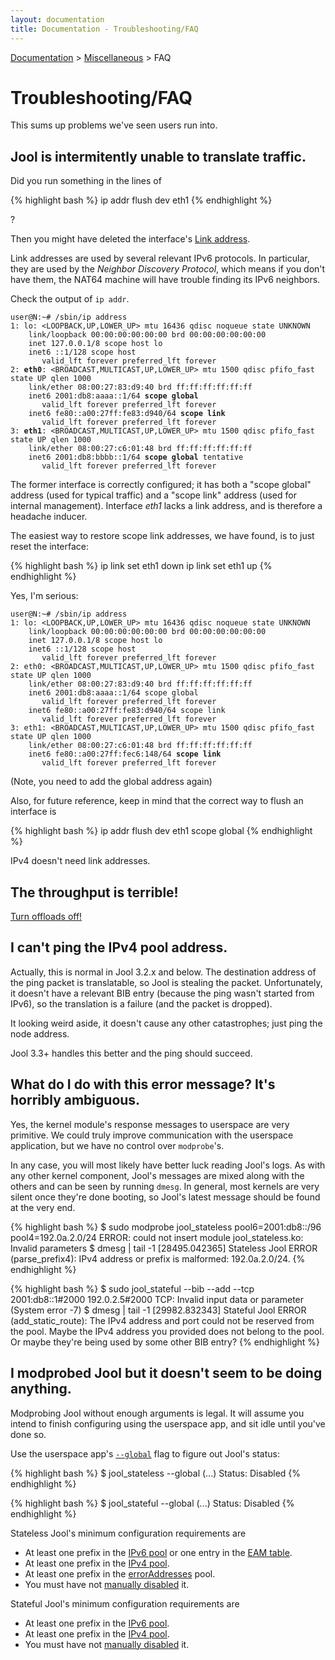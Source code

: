 ```yaml
---
layout: documentation
title: Documentation - Troubleshooting/FAQ
---
```


[Documentation](doc-index.html) > [Miscellaneous](doc-index.html#miscellaneous) > FAQ

# Troubleshooting/FAQ

This sums up problems we've seen users run into.

## Jool is intermitently unable to translate traffic.

Did you run something in the lines of

{% highlight bash %}
ip addr flush dev eth1
{% endhighlight %}

?

Then you might have deleted the interface's <a href="http://en.wikipedia.org/wiki/Link-local_address" target="_blank">Link address</a>.

Link addresses are used by several relevant IPv6 protocols. In particular, they are used by the *Neighbor Discovery Protocol*, which means if you don't have them, the NAT64 machine will have trouble finding its IPv6 neighbors.

Check the output of `ip addr`. 

<div class="highlight"><pre><code class="bash">user@N:~# /sbin/ip address
1: lo: &lt;LOOPBACK,UP,LOWER_UP&gt; mtu 16436 qdisc noqueue state UNKNOWN 
    link/loopback 00:00:00:00:00:00 brd 00:00:00:00:00:00
    inet 127.0.0.1/8 scope host lo
    inet6 ::1/128 scope host 
       valid_lft forever preferred_lft forever
2: <strong>eth0</strong>: &lt;BROADCAST,MULTICAST,UP,LOWER_UP&gt; mtu 1500 qdisc pfifo_fast state UP qlen 1000
    link/ether 08:00:27:83:d9:40 brd ff:ff:ff:ff:ff:ff
    inet6 2001:db8:aaaa::1/64 <strong>scope global</strong> 
       valid_lft forever preferred_lft forever
    inet6 fe80::a00:27ff:fe83:d940/64 <strong>scope link</strong> 
       valid_lft forever preferred_lft forever
3: <strong>eth1</strong>: &lt;BROADCAST,MULTICAST,UP,LOWER_UP&gt; mtu 1500 qdisc pfifo_fast state UP qlen 1000
    link/ether 08:00:27:c6:01:48 brd ff:ff:ff:ff:ff:ff
    inet6 2001:db8:bbbb::1/64 <strong>scope global</strong> tentative 
       valid_lft forever preferred_lft forever
</code></pre></div>

The former interface is correctly configured; it has both a "scope global" address (used for typical traffic) and a "scope link" address (used for internal management). Interface _eth1_ lacks a link address, and is therefore a headache inducer.

The easiest way to restore scope link addresses, we have found, is to just reset the interface:

{% highlight bash %}
ip link set eth1 down
ip link set eth1 up
{% endhighlight %}

Yes, I'm serious:

<div class="highlight"><pre><code class="bash">user@N:~# /sbin/ip address
1: lo: &lt;LOOPBACK,UP,LOWER_UP&gt; mtu 16436 qdisc noqueue state UNKNOWN 
    link/loopback 00:00:00:00:00:00 brd 00:00:00:00:00:00
    inet 127.0.0.1/8 scope host lo
    inet6 ::1/128 scope host 
       valid_lft forever preferred_lft forever
2: eth0: &lt;BROADCAST,MULTICAST,UP,LOWER_UP&gt; mtu 1500 qdisc pfifo_fast state UP qlen 1000
    link/ether 08:00:27:83:d9:40 brd ff:ff:ff:ff:ff:ff
    inet6 2001:db8:aaaa::1/64 scope global 
       valid_lft forever preferred_lft forever
    inet6 fe80::a00:27ff:fe83:d940/64 scope link 
       valid_lft forever preferred_lft forever
3: eth1: &lt;BROADCAST,MULTICAST,UP,LOWER_UP> mtu 1500 qdisc pfifo_fast state UP qlen 1000
    link/ether 08:00:27:c6:01:48 brd ff:ff:ff:ff:ff:ff
    inet6 fe80::a00:27ff:fec6:148/64 <strong>scope link</strong> 
       valid_lft forever preferred_lft forever
</code></pre></div>

(Note, you need to add the global address again)

Also, for future reference, keep in mind that the correct way to flush an interface is

{% highlight bash %}
ip addr flush dev eth1 scope global
{% endhighlight %}

IPv4 doesn't need link addresses.

## The throughput is terrible!

[Turn offloads off!](misc-offloading.html)

## I can't ping the IPv4 pool address.

Actually, this is normal in Jool 3.2.x and below. The destination address of the ping packet is translatable, so Jool is stealing the packet. Unfortunately, it doesn't have a relevant BIB entry (because the ping wasn't started from IPv6), so the translation is a failure (and the packet is dropped).

It looking weird aside, it doesn't cause any other catastrophes; just ping the node address.

Jool 3.3+ handles this better and the ping should succeed.

## What do I do with this error message? It's horribly ambiguous.

Yes, the kernel module's response messages to userspace are very primitive. We could truly improve communication with the userspace application, but we have no control over `modprobe`'s.

In any case, you will most likely have better luck reading Jool's logs. As with any other kernel component, Jool's messages are mixed along with the others and can be seen by running `dmesg`. In general, most kernels are very silent once they're done booting, so Jool's latest message should be found at the very end.

{% highlight bash %}
$ sudo modprobe jool_stateless pool6=2001:db8::/96 pool4=192.0a.2.0/24
ERROR: could not insert module jool_stateless.ko: Invalid parameters
$ dmesg | tail -1
[28495.042365] Stateless Jool ERROR (parse_prefix4): IPv4 address or prefix is malformed:
192.0a.2.0/24.
{% endhighlight %}

{% highlight bash %}
$ sudo jool_stateful --bib --add --tcp 2001:db8::1#2000 192.0.2.5#2000
TCP:
Invalid input data or parameter (System error -7)
$ dmesg | tail -1
[29982.832343] Stateful Jool ERROR (add_static_route): The IPv4 address and port could not be
reserved from the pool. Maybe the IPv4 address you provided does not belong to the pool.
Or maybe they're being used by some other BIB entry?
{% endhighlight %}


## I modprobed Jool but it doesn't seem to be doing anything.

Modprobing Jool without enough arguments is legal. It will assume you intend to finish configuring using the userspace app, and sit idle until you've done so.

Use the userspace app's [`--global`](usr-flags-global.html#description) flag to figure out Jool's status:

{% highlight bash %}
$ jool_stateless --global
(...)
Status: Disabled
{% endhighlight %}

{% highlight bash %}
$ jool_stateful --global
(...)
Status: Disabled
{% endhighlight %}

Stateless Jool's minimum configuration requirements are

- At least one prefix in the [IPv6 pool](usr-flags-pool6.html) or one entry in the [EAM table](usr-flags-eamt.html).
- At least one prefix in the [IPv4 pool](usr-flags-pool4.html).
- At least one prefix in the [errorAddresses](usr-flags-TODO.html) pool.
- You must have not [manually disabled](usr-flags-global.html#enable---disable) it.

Stateful Jool's minimum configuration requirements are

- At least one prefix in the [IPv6 pool](usr-flags-pool6.html).
- At least one prefix in the [IPv4 pool](usr-flags-pool4.html).
- You must have not [manually disabled](usr-flags-global.html#enable---disable) it.

